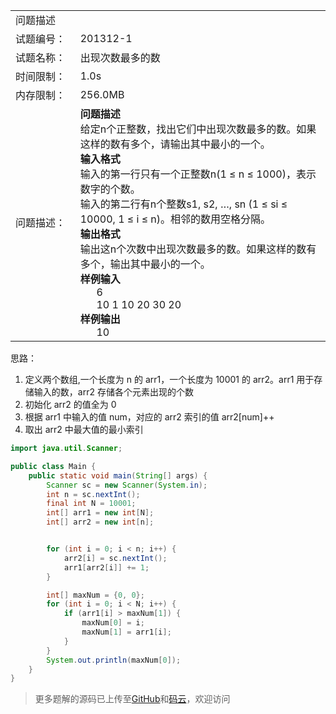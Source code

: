 
<table width="1265">
    <col width="219.00" />
    <col width="1046" />
    <tr>
        <td colspan="2">问题描述</td>
    </tr>
    <tr>
        <td>试题编号：</td>
        <td align=left>201312-1</td>
    </tr>
    <tr>
        <td>试题名称：</td>
        <td align=left>出现次数最多的数</td>
    </tr>
    <tr>
        <td>时间限制：</td>
        <td align=left>1.0s</td>
    </tr>
    <tr>
        <td>内存限制：</td>
        <td align=left>256.0MB</td>
    </tr>
    <tr>
        <td>问题描述：</td>
        <td align=left><b>问题描述</b><br />给定n个正整数，找出它们中出现次数最多的数。如果这样的数有多个，请输出其中最小的一个。<br />
            <b>输入格式</b><br />
            输入的第一行只有一个正整数n(1 ≤ n ≤ 1000)，表示数字的个数。<br />
            输入的第二行有n个整数s1, s2, …, sn (1 ≤ si ≤ 10000, 1 ≤ i ≤ n)。相邻的数用空格分隔。<br />
            <b>输出格式</b><br />
            输出这n个次数中出现次数最多的数。如果这样的数有多个，输出其中最小的一个。<br />
            <b>样例输入</b><br />
            &nbsp;&nbsp;&nbsp;&nbsp;&nbsp;&nbsp;6<br />
            &nbsp;&nbsp;&nbsp;&nbsp;&nbsp;&nbsp;10 1 10 20 30 20<br />
            <b>样例输出</b><br />
            &nbsp;&nbsp;&nbsp;&nbsp;&nbsp;&nbsp;10
        </td>
    </tr>
</table>

思路：

1. 定义两个数组,一个长度为 n 的 arr1，一个长度为 10001 的 arr2。arr1 用于存储输入的数，arr2 存储各个元素出现的个数
2. 初始化 arr2 的值全为 0
3. 根据 arr1 中输入的值 num，对应的 arr2 索引的值 arr2[num]++
4. 取出 arr2 中最大值的最小索引

```java
import java.util.Scanner;

public class Main {
    public static void main(String[] args) {
        Scanner sc = new Scanner(System.in);
        int n = sc.nextInt();
        final int N = 10001;
        int[] arr1 = new int[N];
        int[] arr2 = new int[n];


        for (int i = 0; i < n; i++) {
            arr2[i] = sc.nextInt();
            arr1[arr2[i]] += 1;
        }

        int[] maxNum = {0, 0};
        for (int i = 0; i < N; i++) {
            if (arr1[i] > maxNum[1]) {
                maxNum[0] = i;
                maxNum[1] = arr1[i];
            }
        }
        System.out.println(maxNum[0]);
    }
}
```

> 更多题解的源码已上传至[GitHub](https://github.com/eternidad33/csp)和[码云](https://gitee.com/eternidad33/csp)，欢迎访问

